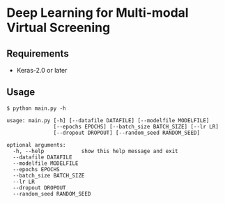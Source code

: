 Deep Learning for Multi-modal Virtual Screening
===============================================

Requirements
------------

- Keras-2.0 or later

Usage
-----

```
$ python main.py -h

usage: main.py [-h] [--datafile DATAFILE] [--modelfile MODELFILE]
               [--epochs EPOCHS] [--batch_size BATCH_SIZE] [--lr LR]
               [--dropout DROPOUT] [--random_seed RANDOM_SEED]

optional arguments:
  -h, --help            show this help message and exit
  --datafile DATAFILE
  --modelfile MODELFILE
  --epochs EPOCHS
  --batch_size BATCH_SIZE
  --lr LR
  --dropout DROPOUT
  --random_seed RANDOM_SEED
```
